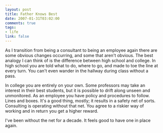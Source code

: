 ```yaml
--- 
layout: post
title: Father Knows Best
date: 2007-01-31T03:02:00
comments: true
tags:
- life
link: false
---
```

As I transition from being a consultant to being an employee again there are some obvious changes occurring, and some that aren't obvious. The best analogy I can think of is the difference between high school and college. In high school you are told what to do, where to go, and made to toe the line at every turn. You can't even wander in the hallway during class without a pass.

In college you are entirely on your own. Some professors may take an interest in their best students, but it is possible to drift along unseen and unmonitored. As an employee you have policy and procedures to follow. Lines and boxes. It's a good thing, mostly; it results in a safety net of sorts. Consulting is operating without that net. You agree to a riskier way of working and in return you get a higher reward.

I've been without the net for a decade. It feels good to have one in place again.
